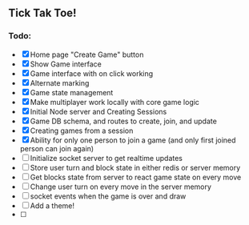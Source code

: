 ## Tick Tak Toe!

### Todo:

- [x] Home page "Create Game" button
- [x] Show Game interface
- [x] Game interface with on click working
- [x] Alternate marking
- [x] Game state management
- [x] Make multiplayer work locally with core game logic
- [x] Initial Node server and Creating Sessions
- [x] Game DB schema, and routes to create, join, and update
- [x] Creating games from a session
- [x] Ability for only one person to join a game (and only first joined person can join again)
- [ ] Initialize socket server to get realtime updates
- [ ] Store user turn and block state in either redis or server memory
- [ ] Get blocks state from server to react game state on every move
- [ ] Change user turn on every move in the server memory
- [ ] socket events when the game is over and draw
- [ ] Add a theme!
- [ ]


